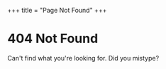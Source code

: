 +++
title = "Page Not Found"
+++

# 404 Not Found
Can't find what you're looking for. Did you mistype?
